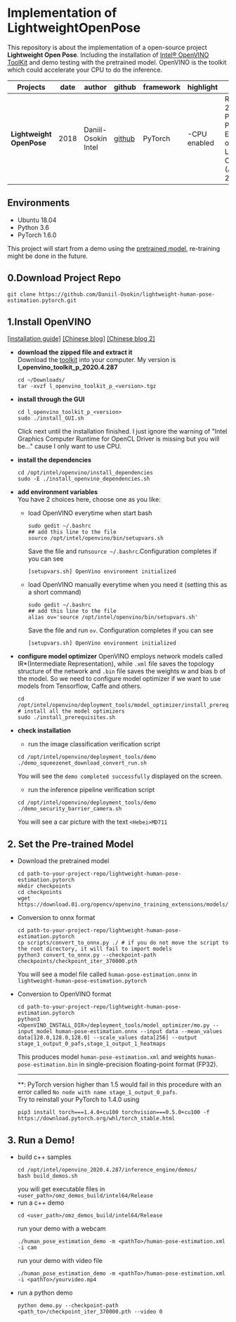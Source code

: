 # Implementation of LightweightOpenPose
This repository is about the implementation of a open-source project **Lightweight Open Pose**.
Including the installation of [Intel® OpenVINO ToolKit](https://software.intel.com/content/www/us/en/develop/tools/openvino-toolkit/choose-download.html) 
and demo testing with the pretrained model. OpenVINO is the toolkit which could accelerate your CPU to do the inference.

| Projects  |  date |  author |  github |  framework | highlight | paper |
|---|---|---|---|---|---|---|
| **Lightweight OpenPose**  | 2018  | Daniil-Osokin  Intel  |[github](https://github.com/Daniil-Osokin/lightweight-human-pose-estimation.pytorch)| PyTorch   | -CPU enabled | Real-time 2D Multi-Person Pose Estimation on CPU: Lightweight OpenPose (ArXiv 2018)|

## Environments
- Ubuntu 18.04
- Python 3.6
- PyTorch 1.6.0 

This project will start from a demo using the [pretrained model](https://download.01.org/opencv/openvino_training_extensions/models/human_pose_estimation/checkpoint_iter_370000.pth),
re-training might be done in the future.

## 0.Download Project Repo 
```
git clone https://github.com/Daniil-Osokin/lightweight-human-pose-estimation.pytorch.git
```

## 1.Install OpenVINO 
[[installation guide]](https://docs.openvinotoolkit.org/2020.4/openvino_docs_install_guides_installing_openvino_linux.html) 
[[Chinese blog]](https://blog.csdn.net/weixin_43741611/article/details/89365458)
[[Chinese blog 2]](https://blog.csdn.net/weixin_43741611/article/details/89365458)
- **download the zipped file and extract it**  
  Download the [toolkit](https://software.intel.com/content/www/us/en/develop/tools/openvino-toolkit/choose-download/linux.html) into your computer. 
  My version is **l_openvino_toolkit_p_2020.4.287**
  ```
  cd ~/Downloads/
  tar -xvzf l_openvino_toolkit_p_<version>.tgz
  ```
- **install through the GUI**
  ```
  cd l_openvino_toolkit_p_<version>
  sudo ./install_GUI.sh
  ```
  Click next until the installation finished.
  I just ignore the warning of "Intel Graphics Computer Runtime for OpenCL Driver is missing but you will be..." cause I only want to use CPU.
  
- **install the dependencies**
  ```
  cd /opt/intel/openvino/install_dependencies
  sudo -E ./install_openvino_dependencies.sh
  ```
- **add environment variables**   
  You have 2 choices here, choose one as you like:
  - load OpenVINO everytime when start bash
    ```
    sudo gedit ~/.bashrc
    ## add this line to the file
    source /opt/intel/openvino/bin/setupvars.sh
    ```
    Save the file and run`source ~/.bashrc`.Configuration completes if you can see
    ```
    [setupvars.sh] OpenVino environment initialized
    ```
    
  - load OpenVINO manually everytime when you need it (setting this as a short command)
    ```
    sudo gedit ~/.bashrc
    ## add this line to the file
    alias ov='source /opt/intel/openvino/bin/setupvars.sh'
    ```
    Save the file and run `ov`. Configuration completes if you can see
    ```
    [setupvars.sh] OpenVino environment initialized
    ```
    
- **configure model optimizer**
  OpenVINO employs network models called IR*(Intermediate Representation), 
  while `.xml` file saves the topology structure of the network
  and `.bin` file saves the weights w and bias b of the model.
  So we need to configure model optimizer if we want to use models from Tensorflow, Caffe and others.
  
  ```
  cd /opt/intel/openvino/deployment_tools/model_optimizer/install_prerequisites
  # install all the model optimizers
  sudo ./install_prerequisites.sh
  ```
  
- **check installation**
  - run the image classification verification script
  ```
  cd /opt/intel/openvino/deployment_tools/demo
  ./demo_squeezenet_download_convert_run.sh
  ```
  You will see the `demo completed successfully` displayed on the screen.  
  - run the inference pipeline verification script
  ```
  cd /opt/intel/openvino/deployment_tools/demo
  ./demo_security_barrier_camera.sh
  ```
  You will see a car picture with the text `<Hebei>MD711`


## 2. Set the Pre-trained Model
- Download the pretrained model
  ```
  cd path-to-your-project-repo/lightweight-human-pose-estimation.pytorch
  mkdir checkpoints
  cd checkpoints
  wget https://download.01.org/opencv/openvino_training_extensions/models/human_pose_estimation/checkpoint_iter_370000.pth
  ```
- Conversion to onnx format
  ```
  cd path-to-your-project-repo/lightweight-human-pose-estimation.pytorch
  cp scripts/convert_to_onnx.py ./ # if you do not move the script to the root directory, it will fail to import models
  python3 convert_to_onnx.py --checkpoint-path checkpoints/checkpoint_iter_370000.pth
  ```
  You will see a model file called `human-pose-estimation.onnx` in `lightweight-human-pose-estimation.pytorch`
  
- Conversion to OpenVINO format
  ```
  cd path-to-your-project-repo/lightweight-human-pose-estimation.pytorch
  python3 <OpenVINO_INSTALL_DIR>/deployment_tools/model_optimizer/mo.py --input_model human-pose-estimation.onnx --input data --mean_values data[128.0,128.0,128.0] --scale_values data[256] --output stage_1_output_0_pafs,stage_1_output_1_heatmaps
  ```
  This produces model `human-pose-estimation.xml` and weights `human-pose-estimation.bin` in single-precision floating-point format (FP32).
  
  -------------
  **: PyTorch version higher than 1.5 would fail in this procedure with an error called `No node with name stage_1_output_0_pafs`.  
  Try to reinstall your PyTorch to 1.4.0 using 
  ```
  pip3 install torch===1.4.0+cu100 torchvision===0.5.0+cu100 -f https://download.pytorch.org/whl/torch_stable.html
  ```
  
## 3. Run a Demo!
- build c++ samples
  ```
  cd /opt/intel/openvino_2020.4.287/inference_engine/demos/
  bash build_demos.sh
  ```
  you will get executable files in `<user_path>/omz_demos_build/intel64/Release`
- run a c++ demo
  ```
  cd <user_path>/omz_demos_build/intel64/Release
  ```
  run your demo with a webcam
  ```
  ./human_pose_estimation_demo -m <pathTo>/human-pose-estimation.xml -i cam
  ```
  run your demo with video file
  ```
  ./human_pose_estimation_demo -m <pathTo>/human-pose-estimation.xml -i <pathTo>/yourvideo.mp4
  ```  
- run a python demo
  ```
  python demo.py --checkpoint-path <path_to>/checkpoint_iter_370000.pth --video 0
  ```
